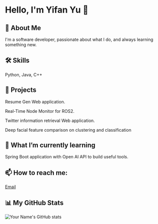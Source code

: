 # Hello, I'm Yifan Yu 👋

## 🚀 About Me
I'm a software developer, passionate about what I do, and always learning something new.

## 🛠 Skills
Python, Java, C++

## 🎨 Projects
Resume Gen Web application.

Real-Time Node Monitor for ROS2.

Twitter information retrieval Web application.

Deep facial feature comparison on clustering and classification 

## 🌱 What I’m currently learning 
Spring Boot application with Open AI API to build useful tools.

## 📫 How to reach me: 
[Email](mailto:yifan.yu.developer@gmail.com)

## 📊 My GitHub Stats
![Your Name's GitHub stats](https://github-readme-stats.vercel.app/api?username=yifanfish233&show_icons=true&theme=radical)


